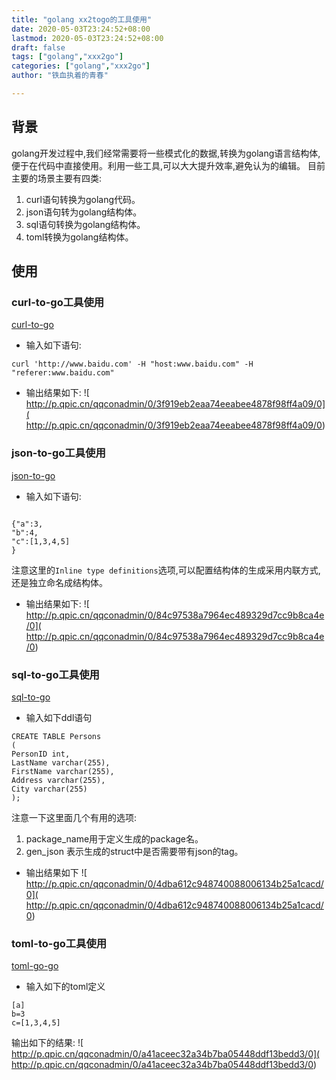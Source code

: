 ```yaml
---
title: "golang xx2togo的工具使用"
date: 2020-05-03T23:24:52+08:00
lastmod: 2020-05-03T23:24:52+08:00
draft: false
tags: ["golang","xxx2go"]
categories: ["golang","xxx2go"]
author: "铁血执着的青春"

---
```

## 背景
golang开发过程中,我们经常需要将一些模式化的数据,转换为golang语言结构体,便于在代码中直接使用。利用一些工具,可以大大提升效率,避免认为的编辑。
目前主要的场景主要有四类:
1. curl语句转换为golang代码。
2. json语句转为golang结构体。
3. sql语句转换为golang结构体。
4. toml转换为golang结构体。

## 使用
### curl-to-go工具使用
[curl-to-go](https://mholt.github.io/curl-to-go/)

* 输入如下语句:
```
curl 'http://www.baidu.com' -H "host:www.baidu.com" -H "referer:www.baidu.com"
```

* 输出结果如下:
![
http://p.qpic.cn/qqconadmin/0/3f919eb2eaa74eeabee4878f98ff4a09/0](
http://p.qpic.cn/qqconadmin/0/3f919eb2eaa74eeabee4878f98ff4a09/0)

### json-to-go工具使用
[json-to-go](https://mholt.github.io/json-to-go/)

* 输入如下语句:
```

{"a":3,
"b":4,
"c":[1,3,4,5]
}

```

注意这里的`Inline type definitions`选项,可以配置结构体的生成采用内联方式,还是独立命名成结构体。

* 输出结果如下:
![
http://p.qpic.cn/qqconadmin/0/84c97538a7964ec489329d7cc9b8ca4e/0](
http://p.qpic.cn/qqconadmin/0/84c97538a7964ec489329d7cc9b8ca4e/0)

### sql-to-go工具使用
[sql-to-go](http://stming.cn/tool/sql2go.html)

* 输入如下ddl语句
```
CREATE TABLE Persons
(
PersonID int,
LastName varchar(255),
FirstName varchar(255),
Address varchar(255),
City varchar(255)
);
```

注意一下这里面几个有用的选项:
1. package_name用于定义生成的package名。
2. gen_json 表示生成的struct中是否需要带有json的tag。

* 输出结果如下
![
http://p.qpic.cn/qqconadmin/0/4dba612c948740088006134b25a1cacd/0](
http://p.qpic.cn/qqconadmin/0/4dba612c948740088006134b25a1cacd/0)

### toml-to-go工具使用
[toml-go-go](https://xuri.me/toml-to-go/)

* 输入如下的toml定义
```
[a]
b=3
c=[1,3,4,5]
```

输出如下的结果:
![
http://p.qpic.cn/qqconadmin/0/a41aceec32a34b7ba05448ddf13bedd3/0](
http://p.qpic.cn/qqconadmin/0/a41aceec32a34b7ba05448ddf13bedd3/0)